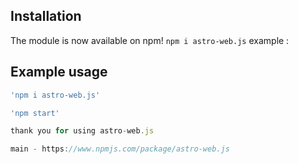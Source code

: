
## Installation

The module is now available on npm! `npm i astro-web.js`
example : 

## Example usage

```js
'npm i astro-web.js'

'npm start'

thank you for using astro-web.js

main - https://www.npmjs.com/package/astro-web.js


```




